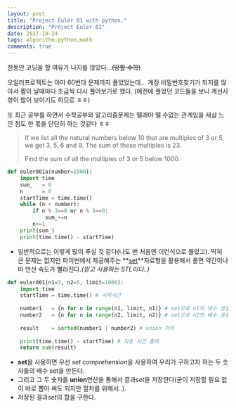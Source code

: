 ```yaml
---
layout: post
title: "Project Euler 01 with python."
description: "Project Euler 01"
date: 2017-10-24
tags: algorithm,python,math
comments: true
---
```


한동안 코딩을 할 여유가 나지를 않았다...~~(망할 수학)~~

오일러프로젝트는 아마 60번대 문제까지 풀었었는데... 계정 비밀번호찾기가 되지를 않아서 짬이 날때마다 조금씩 다시 풀어보기로 했다. (예전에 풀었던 코드들을 보니 계선사항이 많이 보이기도 하므로 ㅎㅎ)

또 최근 공부를 하면서 수학공부와 알고리즘문제는 뗄래야 뗄 수없는 관계임을 새삼 느낀 점도 한 몫을 단단히 하는 것같다 ㅎㅎ



> If we list all the natural numbers below 10 that are multiples of 3 or 5, we get 3, 5, 6 and 9. The sum of these multiples is 23.
>
> Find the sum of all the multiples of 3 or 5 below 1000.



```python
def euler001a(number=1000):    
    import time
    sum_   = 0
    n      = 0
    startTime = time.time()
    while (n < number):
        if n % 3==0 or n % 5==0:
            sum_+=n
        n+=1
    print(sum_)
    print(time.time() - startTime)
```

- 일반적으로는 이렇게 많이 푸실 것 같다(나도 맨 처음엔 이런식으로 풀었고). 딱히 큰 문제는 없지만 파이썬에서 제공해주는 **[set](https://docs.python.org/3/c-api/set.html)**자료형을 활용해서 풀면 약간이나마 연산 속도가 빨라진다.*(믿고 사용하는 STL이다..)*



```python
def euler001(n1=3, n2=5, limit=1000):  
    import time
    startTime = time.time() # 시작시간
    
    number1   = {n for n in range(n1, limit, n1)} # set으로 n1의 배수 생성
    number2   = {n for n in range(n2, limit, n2)} # set으로 n2의 배수 생성
    
    result    = sorted(number1 | number2) # union 처리
    
    print(time.time() - startTime) # 작동 시간 출력
    return sum(result)
```

- **set**을 사용하면 우선 *set comprehension*을 사용하여 우리가 구하고자 하는 두 숫자들의 배수 set을 만든다.
- 그리고 그 두 숫자를 **union**연산을 통해서 결과*set*을 저장한다(굳이 저장할 필요 없이 바로 뽑아 써도 되지만 절차를 위해서..).
- 저장된 결과*set*의 합을 구한다.





















